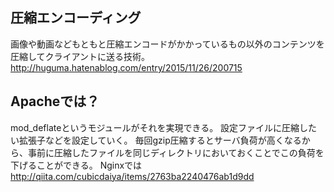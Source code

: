 ## 圧縮エンコーディング

画像や動画などもともと圧縮エンコードがかかっているもの以外のコンテンツを圧縮してクライアントに送る技術。
http://huguma.hatenablog.com/entry/2015/11/26/200715

## Apacheでは？
mod_deflateというモジュールがそれを実現できる。
設定ファイルに圧縮したい拡張子などを設定していく。
毎回gzip圧縮するとサーバ負荷が高くなるから、事前に圧縮したファイルを同じディレクトリにおいておくことでこの負荷を下げることができる。
Nginxでは
http://qiita.com/cubicdaiya/items/2763ba2240476ab1d9dd
